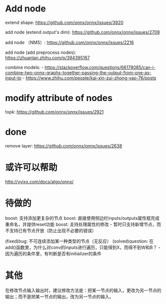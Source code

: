 # Add node

extend shape: https://github.com/onnx/onnx/issues/3920

add node (extend output's dim): https://github.com/onnx/onnx/issues/2709

add node （NMS）: https://github.com/onnx/onnx/issues/2216

add node (add preprocess nodes): https://zhuanlan.zhihu.com/p/394395167

combine models: 
    - https://stackoverflow.com/questions/66178085/can-i-combine-two-onnx-graphs-together-passing-the-output-from-one-as-input-to
    - https://www.zhihu.com/people/kai-xin-zui-zhong-yao-76/posts

# modify attribute of nodes

topk: https://github.com/onnx/onnx/issues/2921


# done

remove layer: https://github.com/onnx/onnx/issues/2638



# 或许可以帮助

http://yyixx.com/docs/algo/onnx/


# 待做的

boost: 支持添加更复杂的节点
boost: 直接使用侧边栏inputs/outputs属性框完成重命名，并提供reset功能
boost: 支持处理属性的修改
    - 暂时只支持新增节点，而不支持已有节点开放（防止出现不必要的错误）

(fixed)bug: 不可连续添加某一种类型的节点（无反应）
(solved)question: 在add()函数里，为什么对conv的inputs进行遍历，只能得到X，而得不到W和B？
    - 因为遍历的条件里，有判断是否有initializer的条件


# 其他
在修改节点输入输出时，建议修改方法是：把某一节点的输入，更改为另一节点的输出；而不是把某一节点的输出，改为另一节点的输入。